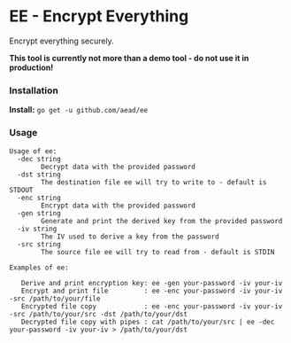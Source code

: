 # EE - Encrypt Everything

Encrypt everything securely.

**This tool is currently not more than a demo tool - do not use it in production!** 

### Installation

**Install:** `go get -u github.com/aead/ee`

### Usage

```
Usage of ee:
  -dec string
        Decrypt data with the provided password
  -dst string
        The destination file ee will try to write to - default is STDOUT
  -enc string
        Encrypt data with the provided password
  -gen string
        Generate and print the derived key from the provided password
  -iv string
        The IV used to derive a key from the password
  -src string
        The source file ee will try to read from - default is STDIN

Examples of ee:

   Derive and print encryption key: ee -gen your-password -iv your-iv
   Encrypt and print file         : ee -enc your-password -iv your-iv -src /path/to/your/file
   Encrypted file copy            : ee -enc your-password -iv your-iv -src /path/to/your/src -dst /path/to/your/dst
   Decrypted file copy with pipes : cat /path/to/your/src | ee -dec your-password -iv your-iv > /path/to/your/dst
```

